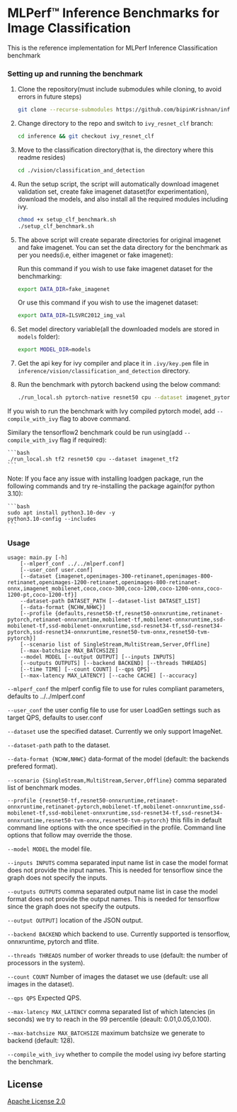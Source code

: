 # MLPerf™ Inference Benchmarks for Image Classification

This is the reference implementation for MLPerf Inference Classification benchmark

### Setting up and running the benchmark

1. Clone the repository(must include submodules while cloning, to avoid errors in future steps)

    ```bash
    git clone --recurse-submodules https://github.com/bipinKrishnan/inference.git
    ```

2. Change directory to the repo and switch to `ivy_resnet_clf` branch:

    ```bash
    cd inference && git checkout ivy_resnet_clf
    ```

3. Move to the classification directory(that is, the directory where this readme resides)

    ```bash
    cd ./vision/classification_and_detection
    ```

4. Run the setup script, the script will automatically download imagenet validation set, create fake imagenet dataset(for experimentation), download the models, and also install all the required modules including ivy.

    ```bash
    chmod +x setup_clf_benchmark.sh
    ./setup_clf_benchmark.sh
    ```

5. The above script will create separate directories for original imagenet and fake imagenet. You can set the data directory for the benchmark as per you needs(i.e, either imagenet or fake imagenet):

    Run this command if you wish to use fake imagenet dataset for the benchmarking:
    ```bash
    export DATA_DIR=fake_imagenet
    ```
   Or use this command if you wish to use the imagenet dataset:

    ```bash
    export DATA_DIR=ILSVRC2012_img_val
    ```

6. Set model directory variable(all the downloaded models are stored in `models` folder):

    ```bash
    export MODEL_DIR=models
    ```

7. Get the api key for ivy compiler and place it in `.ivy/key.pem` file in `inference/vision/classification_and_detection` directory.

8. Run the benchmark with pytorch backend using the below command:

    ```bash
    ./run_local.sh pytorch-native resnet50 cpu --dataset imagenet_pytorch_native --profile resnet50-pytorch-native --data-format NCHW
    ```

If you wish to run the benchmark with Ivy compiled pytorch model, add `--compile_with_ivy` flag to above command.

Similary the tensorflow2 benchmark could be run using(add `--compile_with_ivy` flag if required):

    ```bash
    ./run_local.sh tf2 resnet50 cpu --dataset imagenet_tf2
    ```

Note: If you face any issue with installing loadgen package, run the following commands and try re-installing the package again(for python 3.10):

    ```bash
    sudo apt install python3.10-dev -y
    python3.10-config --includes
    ```


### Usage
```
usage: main.py [-h]
    [--mlperf_conf ../../mlperf.conf]
    [--user_conf user.conf]
    [--dataset {imagenet,openimages-300-retinanet,openimages-800-retinanet,openimages-1200-retinanet,openimages-800-retinanet-onnx,imagenet_mobilenet,coco,coco-300,coco-1200,coco-1200-onnx,coco-1200-pt,coco-1200-tf}]
    --dataset-path DATASET_PATH [--dataset-list DATASET_LIST]
    [--data-format {NCHW,NHWC}]
    [--profile {defaults,resnet50-tf,resnet50-onnxruntime,retinanet-pytorch,retinanet-onnxruntime,mobilenet-tf,mobilenet-onnxruntime,ssd-mobilenet-tf,ssd-mobilenet-onnxruntime,ssd-resnet34-tf,ssd-resnet34-pytorch,ssd-resnet34-onnxruntime,resnet50-tvm-onnx,resnet50-tvm-pytorch}]
    [--scenario list of SingleStream,MultiStream,Server,Offline]
    [--max-batchsize MAX_BATCHSIZE]
    --model MODEL [--output OUTPUT] [--inputs INPUTS]
    [--outputs OUTPUTS] [--backend BACKEND] [--threads THREADS]
    [--time TIME] [--count COUNT] [--qps QPS]
    [--max-latency MAX_LATENCY] [--cache CACHE] [--accuracy]
```

```--mlperf_conf```
the mlperf config file to use for rules compliant parameters, defaults to ../../mlperf.conf

```--user_conf```
the user config file to use for user LoadGen settings such as target QPS, defaults to user.conf

```--dataset```
use the specified dataset. Currently we only support ImageNet.

```--dataset-path```
path to the dataset.

```--data-format {NCHW,NHWC}```
data-format of the model (default: the backends prefered format).

```--scenario {SingleStream,MultiStream,Server,Offline}```
comma separated list of benchmark modes.

```--profile {resnet50-tf,resnet50-onnxruntime,retinanet-onnxruntime,retinanet-pytorch,mobilenet-tf,mobilenet-onnxruntime,ssd-mobilenet-tf,ssd-mobilenet-onnxruntime,ssd-resnet34-tf,ssd-resnet34-onnxruntime,resnet50-tvm-onnx,resnet50-tvm-pytorch}```
this fills in default command line options with the once specified in the profile. Command line options that follow may override the those.

```--model MODEL```
the model file.

```--inputs INPUTS```
comma separated input name list in case the model format does not provide the input names. This is needed for tensorflow since the graph does not specify the inputs.

```--outputs OUTPUTS```
comma separated output name list in case the model format does not provide the output names. This is needed for tensorflow since the graph does not specify the outputs.

```--output OUTPUT]```
location of the JSON output.

```--backend BACKEND```
which backend to use. Currently supported is tensorflow, onnxruntime, pytorch and tflite.

```--threads THREADS```
number of worker threads to use (default: the number of processors in the system).

```--count COUNT```
Number of images the dataset we use (default: use all images in the dataset).

```--qps QPS```
Expected QPS.

```--max-latency MAX_LATENCY```
comma separated list of which latencies (in seconds) we try to reach in the 99 percentile (deault: 0.01,0.05,0.100).

```--max-batchsize MAX_BATCHSIZE```
maximum batchsize we generate to backend (default: 128).

```--compile_with_ivy```
whether to compile the model using ivy before starting the benchmark.


## License

[Apache License 2.0](LICENSE)
